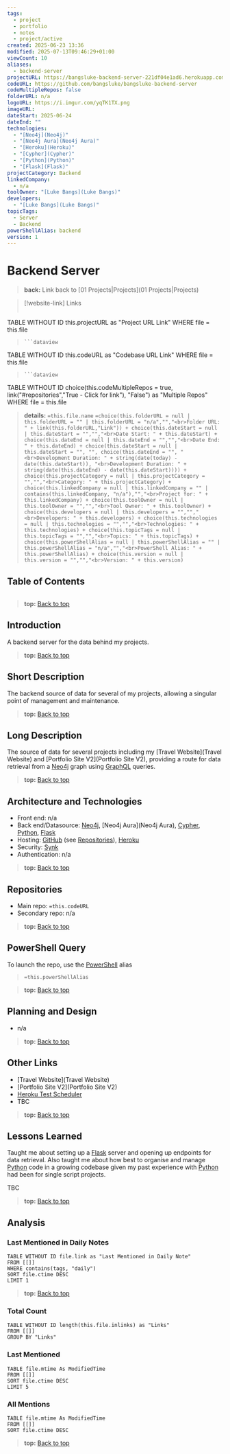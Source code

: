 ```yaml
---
tags:
  - project
  - portfolio
  - notes
  - project/active
created: 2025-06-23 13:36
modified: 2025-07-13T09:46:29+01:00
viewCount: 10
aliases:
  - backend-server
projectURL: https://bangsluke-backend-server-221df04e1ad6.herokuapp.com/
codeURL: https://github.com/bangsluke/bangsluke-backend-server
codeMultipleRepos: false
folderURL: n/a
logoURL: https://i.imgur.com/yqTK1TX.png
imageURL: 
dateStart: 2025-06-24
dateEnd: ""
technologies:
  - "[Neo4j](Neo4j)"
  - "[Neo4j Aura](Neo4j Aura)"
  - "[Heroku](Heroku)"
  - "[Cypher](Cypher)"
  - "[Python](Python)"
  - "[Flask](Flask)"
projectCategory: Backend
linkedCompany:
  - n/a
toolOwner: "[Luke Bangs](Luke Bangs)"
developers:
  - "[Luke Bangs](Luke Bangs)"
topicTags:
  - Server
  - Backend
powerShellAlias: backend
version: 1
---
```

# Backend Server

> **back:** Link back to [01 Projects|Projects](01 Projects|Projects)

>[!website-link] Links
> ```dataview
TABLE WITHOUT ID this.projectURL as "Project URL Link"
WHERE file = this.file
>```
>```dataview
TABLE WITHOUT ID this.codeURL as "Codebase URL Link"
WHERE file = this.file
>```
>```dataview
TABLE WITHOUT ID choice(this.codeMultipleRepos = true, link("#repositories","True - Click for link"), "False") as "Multiple Repos"
WHERE file = this.file

> **details:** `=this.file.name`
>`=choice(this.folderURL = null | this.folderURL = "" | this.folderURL = "n/a","","<br>Folder URL: " + link(this.folderURL,"Link")) + choice(this.dateStart = null | this.dateStart = "","","<br>Date Start: " + this.dateStart) + choice(this.dateEnd = null | this.dateEnd = "","","<br>Date End: " + this.dateEnd) + choice(this.dateStart = null | this.dateStart = "", "", choice(this.dateEnd = "", "<br>Development Duration: " + string(date(today) - date(this.dateStart)), "<br>Development Duration: " + string(date(this.dateEnd) - date(this.dateStart)))) + choice(this.projectCategory = null | this.projectCategory = "","","<br>Category: " + this.projectCategory) + choice(this.linkedCompany = null | this.linkedCompany = "" | contains(this.linkedCompany, "n/a"),"","<br>Project for: " + this.linkedCompany) + choice(this.toolOwner = null | this.toolOwner = "","","<br>Tool Owner: " + this.toolOwner) + choice(this.developers = null | this.developers = "","","<br>Developers: " + this.developers) + choice(this.technologies = null | this.technologies = "","","<br>Technologies: " + this.technologies) + choice(this.topicTags = null | this.topicTags = "","","<br>Topics: " + this.topicTags) + choice(this.powerShellAlias = null | this.powerShellAlias = "" | this.powerShellAlias = "n/a","","<br>PowerShell Alias: " + this.powerShellAlias) + choice(this.version = null | this.version = "","","<br>Version: " + this.version)`

## Table of Contents

```table-of-contents
```

> **top:** [Back to top](#Table%20of%20Contents)

## Introduction

A backend server for the data behind my projects.

> **top:** [Back to top](#Table%20of%20Contents)

## Short Description

The backend source of data for several of my projects, allowing a singular point of management and maintenance.

> **top:** [Back to top](#Table%20of%20Contents)

## Long Description

The source of data for several projects including my [Travel Website](Travel Website) and [Portfolio Site V2](Portfolio Site V2), providing a route for data retrieval from a [Neo4j](Neo4j) graph using [GraphQL](GraphQL) queries.

> **top:** [Back to top](#Table%20of%20Contents)

## Architecture and Technologies

- Front end: n/a
- Back end/Datasource: [Neo4j](Neo4j), [Neo4j Aura](Neo4j Aura), [Cypher](Cypher), [Python](Python), [Flask](Flask)
- Hosting: [GitHub](GitHub) (see [Repositories](#repositories)), [Heroku](Heroku)
- Security: [Synk](Synk)
- Authentication: n/a

> **top:** [Back to top](#Table%20of%20Contents)

## Repositories

- Main repo: `=this.codeURL`
- Secondary repo: n/a

> **top:** [Back to top](#Table%20of%20Contents)

## PowerShell Query

To launch the repo, use the [PowerShell](PowerShell) alias 

> `=this.powerShellAlias`

> **top:** [Back to top](#Table%20of%20Contents)

## Planning and Design

- n/a

> **top:** [Back to top](#Table%20of%20Contents)

## Other Links

- [Travel Website](Travel Website)
- [Portfolio Site V2](Portfolio Site V2)
- [Heroku Test Scheduler](https://dashboard.heroku.com/apps/bangsluke-backend-server/scheduler)
- TBC

> **top:** [Back to top](#Table%20of%20Contents)

## Lessons Learned

Taught me about setting up a [Flask](Flask) server and opening up endpoints for data retrieval. Also taught me about how best to organise and manage [Python](Python) code in a growing codebase given my past experience with [Python](Python) had been for single script projects.

TBC

> **top:** [Back to top](#Table%20of%20Contents)

## Analysis

### Last Mentioned in Daily Notes

```dataview
TABLE WITHOUT ID file.link as "Last Mentioned in Daily Note"
FROM [[]]
WHERE contains(tags, "daily")
SORT file.ctime DESC
LIMIT 1
```

> **top:** [Back to top](#Table%20of%20Contents)

### Total Count

```dataview
TABLE WITHOUT ID length(this.file.inlinks) as "Links"
FROM [[]]
GROUP BY "Links"
```

### Last Mentioned

```dataview
TABLE file.mtime As ModifiedTime
FROM [[]]
SORT file.ctime DESC
LIMIT 5
```

### All Mentions

```dataview
TABLE file.mtime As ModifiedTime
FROM [[]]
SORT file.ctime DESC
```

> **top:** [Back to top](#Table%20of%20Contents)